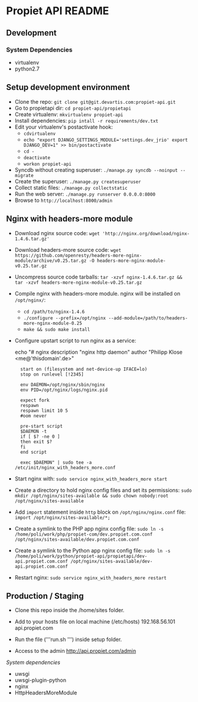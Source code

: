 # Propiet API README

## Development

### System Dependencies

* virtualenv
* python2.7

## Setup development environment

* Clone the repo: ``git clone git@git.devartis.com:propiet-api.git``
* Go to propietapi dir: ``cd propiet-api/propietapi``
* Create virtualenv: ``mkvirtualenv propiet-api``
* Install dependencies: ``pip intall -r requirements/dev.txt``
* Edit your virtualenv's postactivate hook:
    * ``cdvirtualenv``
    * ``echo "export DJANGO_SETTINGS_MODULE='settings.dev_jrio'
export DJANGO_DEV=1" >> bin/postactivate``
    * ``cd -``
    * ``deactivate``
    * ``workon propiet-api``
* Syncdb without creating superuser: ``./manage.py syncdb --noinput --migrate``
* Create the superuser: ``./manage.py createsuperuser``
* Collect static files: ``./manage.py collectstatic``
* Run the web server: ``./manage.py runserver 0.0.0.0:8000``
* Browse to ``http://localhost:8000/admin``

## Nginx with headers-more module

* Download nginx source code: ``wget 'http://nginx.org/download/nginx-1.4.6.tar.gz'``
* Download headers-more source code: ``wget https://github.com/openresty/headers-more-nginx-module/archive/v0.25.tar.gz -O headers-more-nginx-module-v0.25.tar.gz``
* Uncompress source code tarballs: ``tar -xzvf nginx-1.4.6.tar.gz && tar -xzvf headers-more-nginx-module-v0.25.tar.gz``
* Compile nginx with headers-more module. nginx will be installed on ``/opt/nginx/``:
    * ``cd /path/to/nginx-1.4.6``
    * ``./configure --prefix=/opt/nginx --add-module=/path/to/headers-more-nginx-module-0.25``
    * ``make && sudo make install``
* Configure upstart script to run nginx as a service:


    echo "# nginx
        description "nginx http daemon"
        author "Philipp Klose <me@'thisdomain'.de>"

        start on (filesystem and net-device-up IFACE=lo)
        stop on runlevel [!2345]

        env DAEMON=/opt/nginx/sbin/nginx
        env PID=/opt/nginx/logs/nginx.pid

        expect fork
        respawn
        respawn limit 10 5
        #oom never

        pre-start script
        $DAEMON -t
        if [ $? -ne 0 ]
        then exit $?
        fi
        end script

        exec $DAEMON" | sudo tee -a /etc/init/nginx_with_headers_more.conf

* Start nginx with: ``sudo service nginx_with_headers_more start``
* Create a directory to hold nginx config files and set its permissions: ``sudo mkdir /opt/nginx/sites-available && sudo chown nobody:root /opt/nginx/sites-available``
* Add ``import`` statement inside ``http`` block on ``/opt/nginx/nginx.conf`` file: ``import /opt/nginx/sites-available/*;``
* Create a symlink to the PHP app nginx config file: ``sudo ln -s /home/poli/work/php/propiet-com/dev.propiet.com.conf /opt/nginx/sites-available/dev.propiet.com.conf``
* Create a symlink to the Python app nginx config file: ``sudo ln -s /home/poli/work/python/propiet-api/propietapi/dev-api.propiet.com.conf /opt/nginx/sites-available/dev-api.propiet.com.conf``
* Restart nginx: ``sudo service nginx_with_headers_more restart``

## Production / Staging

* Clone this repo inside the /home/sites folder.
* Add to your hosts file on local machine (/etc/hosts) 192.168.56.101 api.propiet.com
* Run the file ('''run.sh ''') inside setup folder.

* Access to the admin http://api.propiet.com/admin

*System dependencies*

* uwsgi
* uwsgi-plugin-python
* nginx
* HttpHeadersMoreModule
